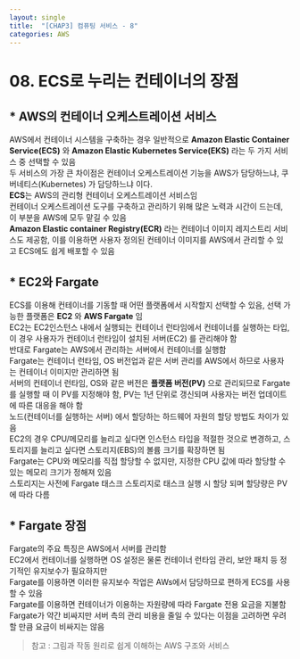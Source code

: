 ```yaml
---
layout: single
title:  "[CHAP3] 컴퓨팅 서비스 - 8"
categories: AWS
---
```


# 08. ECS로 누리는 컨테이너의 장점

## * AWS의 컨테이너 오케스트레이션 서비스

AWS에서 컨테이너 시스템을 구축하는 경우 일반적으로 **Amazon Elastic Container Service(ECS)** 와 **Amazon Elastic Kubernetes Service(EKS)** 라는 두 가지 서비스 중 선택할 수 있음  
두 서비스의 가장 큰 차이점은 컨테이너 오케스트레이션 기능을 AWS가 담당하느냐, 쿠버네티스(Kubernetes) 가 담당하느냐 이다.  
**ECS**는 AWS의 관리형 컨테이너 오케스트레이션 서비스임  
컨테이너 오케스트레이션 도구를 구축하고 관리하기 위해 많은 노력과 시간이 드는데, 이 부분을 AWS에 모두 맡길 수 있음  
**Amazon Elastic container Registry(ECR)** 라는 컨테이너 이미지 레지스트리 서비스도 제공함, 이를 이용하면 사용자 정의된 컨테이너 이미지를 AWS에서 관리할 수 있고 ECS에도 쉽게 배포할 수 있음  


## * EC2와 Fargate

ECS를 이용해 컨테이너를 기동할 때 어떤 플랫폼에서 시작할지 선택할 수 있음, 선택 가능한 플랫폼은 **EC2** 와 **AWS Fargate** 임  
EC2는 EC2인스턴스 내에서 실행되는 컨테이너 런타임에서 컨테이너를 실행하는 타입, 이 경우 사용자가 컨테이너 런타임이 설치된 서버(EC2) 를 관리해야 함  
반대로 Fargate는 AWS에서 관리하는 서버에서 컨테이너를 실행함  
Fargate는 컨테이너 런타임, OS 버전업과 같은 서버 관리를 AWS에서 하므로 사용자는 컨테이너 이미지만 관리하면 됨  
서버의 컨테이너 런타임, OS와 같은 버전은 **플랫폼 버전(PV)** 으로 관리되므로 Fargate를 실행할 때 이 PV를 지정해야 함, PV는 1년 단위로 갱신되며 사용자는 버전 업데이트에 따른 대응을 해야 함  
노드(컨테이너를 실행하는 서버) 에서 할당하는 하드웨어 자원의 할당 방법도 차이가 있음  
EC2의 경우 CPU/메모리를 늘리고 싶다면 인스턴스 타입을 적절한 것으로 변경하고, 스토리지를 늘리고 싶다면 스토리지(EBS)의 볼륨 크기를 확장하면 됨  
Fargate는 CPU와 메모리를 직접 할당할 수 없지만, 지정한 CPU 값에 따라 할당할 수 있는 메모리 크기가 정해져 있음  
스토리지는 사전에 Fargate 태스크 스토리지로 태스크 실행 시 할당 되며 할당량은 PV에 따라 다름  


## * Fargate 장점

Fargate의 주요 특징은 AWS에서 서버를 관리함  
EC2에서 컨테이너를 실행하면 OS 설정은 물론 컨테이너 런타임 관리, 보안 패치 등 정기적인 유지보수가 필요하지만  
Fargate를 이용하면 이러한 유지보수 작업은 AWs에서 담당하므로 편하게 ECS를 사용할 수 있음  
Fargate를 이용하면 컨테이너가 이용하는 자원량에 따라 Fargate 전용 요금을 지불함  
Fargate가 약간 비싸지만 서버 측의 관리 비용을 줄일 수 있다는 이점을 고려하면 우려할 만큼 요금이 비싸지는 않음  






> 참고 : 그림과 작동 원리로 쉽게 이해하는 AWS 구조와 서비스